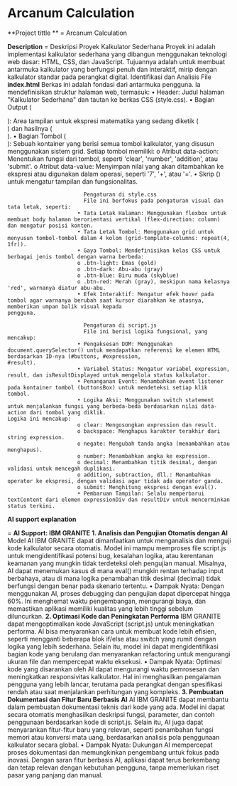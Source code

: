 #  Arcanum Calculation
**Project tittle ** = Arcanum Calculation

**Description**     = Deskripsi Proyek Kalkulator Sederhana
Proyek ini adalah implementasi kalkulator sederhana yang dibangun menggunakan teknologi web dasar: HTML, CSS, dan JavaScript. Tujuannya adalah untuk membuat antarmuka kalkulator yang berfungsi penuh dan interaktif, mirip dengan kalkulator standar pada perangkat digital.
Identifikasi dan Analisis File
**index.html**
Berkas ini adalah fondasi dari antarmuka pengguna. Ia mendefinisikan struktur halaman web, termasuk:
•	Header: Judul halaman "Kalkulator Sederhana" dan tautan ke berkas CSS (style.css).
•	Bagian Output (<section id='output'>): Area tampilan untuk ekspresi matematika yang sedang diketik (<div id='expression'>) dan hasilnya (<div id='result'>).
•	Bagian Tombol (<section id='buttons'>): Sebuah kontainer yang berisi semua tombol kalkulator, yang disusun menggunakan sistem grid. Setiap tombol memiliki:
o	Atribut data-action: Menentukan fungsi dari tombol, seperti 'clear', 'number', 'addition', atau 'submit'.
o	Atribut data-value: Menyimpan nilai yang akan ditambahkan ke ekspresi atau digunakan dalam operasi, seperti '7', '+', atau '='.
•	Skrip (<script src="script.js">): Tautan ke berkas JavaScript yang menangani logika dan interaktivitas kalkulator.
**style.css**
Berkas ini bertanggung jawab untuk tampilan visual kalkulator, termasuk tata letak, warna, dan gaya. Beberapa poin pentingnya adalah:
•	Tata Letak: Menggunakan flexbox untuk tata letak keseluruhan halaman (body) dan grid untuk menyusun tombol-tombol agar terlihat rapi.
•	Desain: Menyesuaikan font, ukuran, dan warna untuk output (expression dan result) agar mudah dibaca.
•	Gaya Tombol: Menggunakan kelas CSS (.btn-light, .btn-dark, .btn-blue, .btn-red) untuk memberikan warna yang berbeda pada tombol-tombol tertentu.
•	Efek Interaktif: Menerapkan efek hover pada tombol untuk memberikan umpan balik visual saat pengguna mengarahkan kursor ke atasnya.
**script.js**
Berkas ini adalah "otak" dari kalkulator, mengelola semua logika dan fungsionalitas. Berikut adalah fungsi utamanya:
•	Penanganan Acara (addEventListener): Kode ini menunggu hingga seluruh halaman selesai dimuat (DOMContentLoaded), lalu menambahkan event listener ke kontainer tombol (#buttons).
•	Logika Tombol: Fungsi buttonClick(event) menangani setiap klik tombol. Berkas ini menggunakan atribut data-action dari setiap tombol untuk menentukan operasi yang harus dilakukan.
•	Variabel Status: Menggunakan variabel expression, result, dan isResultDisplayed untuk melacak status kalkulator.
•	Fitur Fungsionalitas:
o	clear: Mengatur ulang ekspresi dan hasil.
o	backspace: Menghapus karakter terakhir dari ekspresi.
o	negate: Mengubah tanda positif menjadi negatif dan sebaliknya.
o	number dan decimal: Menambahkan angka atau titik desimal ke ekspresi, dengan validasi untuk mencegah lebih dari satu titik desimal.
o	operator: Menambahkan operator matematika (+, -, *, /) ke ekspresi, dengan validasi agar tidak ada dua operator berdekatan.
o	submit: Menghitung hasil dari ekspresi menggunakan fungsi eval(), yang memungkinkan evaluasi string sebagai kode JavaScript. Fungsi ini juga menyertakan penanganan kesalahan (try...catch) untuk ekspresi yang tidak valid.
•	Pembaruan Tampilan: Setelah setiap aksi, skrip ini memperbarui konten elemen #expression dan #result di DOM agar sesuai dengan status internal kalkulator.

**Technologies used**  = Teknologi yang digunakan yaitu teknologi web HTML, CSS, dan JAVASCRIPT

**Features**           =  Fitur-fitur yang dimiliki yaitu:
                          •	Operasi Dasar: Mampu melakukan operasi matematika dasar seperti penjumlahan (+), pengurangan (-), perkalian (*), dan pembagian (/).
                          •	Modulus: Terdapat tombol % yang digunakan untuk operasi modulus (sisa bagi).
                          •	Tampilan Dinamis: Memiliki dua area tampilan: satu untuk menampilkan ekspresi yang sedang diketik (20*5), dan satu lagi untuk menampilkan                                    hasilnya (100).
                          •	Tombol Fungsional: Dilengkapi dengan berbagai tombol khusus:
                          o	C (Clear): Untuk menghapus seluruh ekspresi dan mengulang perhitungan dari awal.
                          o	+/- (Negate): Untuk mengubah tanda angka dari positif menjadi negatif atau sebaliknya.
                          o	Backspace: Tombol dengan simbol &#x232B; untuk menghapus karakter terakhir dari ekspresi.
                          o (Desimal): Untuk menambahkan titik desimal pada angka.
                          •	Penanganan Input: Mampu menangani input angka dan operator secara berurutan, dengan validasi untuk mencegah input operator ganda atau titik                                  desimal yang tidak valid.
                          •	Tombol Submit: Tombol = untuk menghitung hasil dari ekspresi yang telah dimasukkan.
                          •	Penanganan Error: Menggunakan blok try...catch untuk menampilkan pesan 'Error' jika terjadi kesalahan dalam perhitungan ekspresi.

**Setup instructions **   = **Pengaturan di index.html**
                          File ini mengatur struktur dasar halaman, termasuk:
                          •	Tampilan (Output): Area tampilan untuk kalkulator diatur dalam sebuah <section> dengan id='output'. Di dalamnya, terdapat dua div untuk                                      menampilkan ekspresi (id='expression') dan hasil (id='result').
                          •	Tombol (Buttons): Semua tombol kalkulator dikelompokkan dalam <section> dengan id='buttons'. Setiap tombol memiliki atribut:
                          o	class: Untuk menentukan gaya visual (misalnya, btn-light, btn-dark, btn-blue, btn-red).
                          o	data-action: Menjelaskan fungsi tombol, seperti 'clear', 'number', 'multiplication', atau 'submit'.
                          o	data-value: Memberikan nilai spesifik dari tombol, seperti '7', '-', atau '='.
                          •	Koneksi File: Terdapat tautan ke file CSS (<link rel="stylesheet" ... href="style.css">) dan JavaScript (<script src="script.js"></script>)                                  untuk mengatur tampilan dan fungsionalitas.

                            Pengaturan di style.css
                            File ini berfokus pada pengaturan visual dan tata letak, seperti:
                          •	Tata Letak Halaman: Menggunakan flexbox untuk membuat body halaman berorientasi vertikal (flex-direction: column) dan mengatur posisi konten.
                          •	Tata Letak Tombol: Menggunakan grid untuk menyusun tombol-tombol dalam 4 kolom (grid-template-columns: repeat(4, 1fr)).
                          •	Gaya Tombol: Mendefinisikan kelas CSS untuk berbagai jenis tombol dengan warna berbeda:
                          o	.btn-light: Emas (gold)
                          o	.btn-dark: Abu-abu (gray)
                          o	.btn-blue: Biru muda (skyblue)
                          o	.btn-red: Merah (gray), meskipun nama kelasnya 'red', warnanya diatur abu-abu.
                          •	Efek Interaktif: Mengatur efek hover pada tombol agar warnanya berubah saat kursor diarahkan ke atasnya, memberikan umpan balik visual kepada                                pengguna.

                            Pengaturan di script.js
                            File ini berisi logika fungsional, yang mencakup:
                          •	Pengaksesan DOM: Menggunakan document.querySelector() untuk mendapatkan referensi ke elemen HTML berdasarkan ID-nya (#buttons, #expression,                                  #result).
                          •	Variabel Status: Mengatur variabel expression, result, dan isResultDisplayed untuk mengelola status kalkulator.
                          •	Penanganan Event: Menambahkan event listener pada kontainer tombol (buttonsBox) untuk mendeteksi setiap klik tombol.
                          •	Logika Aksi: Menggunakan switch statement untuk menjalankan fungsi yang berbeda-beda berdasarkan nilai data-action dari tombol yang diklik.                                  Logika ini mencakup:
                          o	clear: Mengosongkan expression dan result.
                          o	backspace: Menghapus karakter terakhir dari string expression.
                          o	negate: Mengubah tanda angka (menambahkan atau menghapus).
                          o	number: Menambahkan angka ke expression.
                          o	decimal: Menambahkan titik desimal, dengan validasi untuk mencegah duplikasi.
                          o	addition, subtraction, dll.: Menambahkan operator ke ekspresi, dengan validasi agar tidak ada operator ganda.
                          o	submit: Menghitung ekspresi dengan eval().
                          •	Pembaruan Tampilan: Selalu memperbarui textContent dari elemen expressionDiv dan resultDiv untuk mencerminkan status terkini.

                          
**AI support explanation**  

= **AI Support: IBM GRANITE**
**1. Analisis dan Pengujian Otomatis dengan AI**
Model AI IBM GRANITE dapat dimanfaatkan untuk menganalisis dan menguji kode kalkulator secara otomatis. Model ini mampu memproses file script.js untuk mengidentifikasi potensi bug, kesalahan logika, atau kerentanan keamanan yang mungkin tidak terdeteksi oleh pengujian manual. Misalnya, AI dapat menemukan kasus di mana eval() mungkin rentan terhadap input berbahaya, atau di mana logika penambahan titik desimal (decimal) tidak berfungsi dengan benar pada skenario tertentu.
•	Dampak Nyata: Dengan menggunakan AI, proses debugging dan pengujian dapat dipercepat hingga 60%. Ini menghemat waktu pengembangan, mengurangi biaya, dan memastikan aplikasi memiliki kualitas yang lebih tinggi sebelum diluncurkan.
**2. Optimasi Kode dan Peningkatan Performa**
IBM GRANITE dapat mengoptimalkan kode JavaScript (script.js) untuk meningkatkan performa. AI bisa menyarankan cara untuk membuat kode lebih efisien, seperti mengganti beberapa blok if/else atau switch yang rumit dengan logika yang lebih sederhana. Selain itu, model ini dapat mengidentifikasi bagian kode yang berulang dan menyarankan refactoring untuk mengurangi ukuran file dan mempercepat waktu eksekusi.
•	Dampak Nyata: Optimasi kode yang disarankan oleh AI dapat mengurangi waktu pemrosesan dan meningkatkan responsivitas kalkulator. Hal ini menghasilkan pengalaman pengguna yang lebih lancar, terutama pada perangkat dengan spesifikasi rendah atau saat menjalankan perhitungan yang kompleks.
**3. Pembuatan Dokumentasi dan Fitur Baru Berbasis AI**
AI IBM GRANITE dapat membantu dalam pembuatan dokumentasi teknis dari kode yang ada. Model ini dapat secara otomatis menghasilkan deskripsi fungsi, parameter, dan contoh penggunaan berdasarkan kode di script.js. Selain itu, AI juga dapat menyarankan fitur-fitur baru yang relevan, seperti penambahan fungsi memori atau konversi mata uang, berdasarkan analisis pola penggunaan kalkulator secara global.
•	Dampak Nyata: Dukungan AI mempercepat proses dokumentasi dan memungkinkan pengembang untuk fokus pada inovasi. Dengan saran fitur berbasis AI, aplikasi dapat terus berkembang dan tetap relevan dengan kebutuhan pengguna, tanpa memerlukan riset pasar yang panjang dan manual.


 




              
                                                



                  
                          



